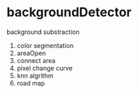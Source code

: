 # backgroundDetector
background substraction

1. color segmentation
2. areaOpen
3. connect area
4. pixel change curve
5. knn algrithm
6. road map